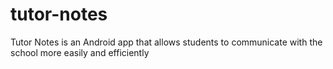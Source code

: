 # tutor-notes
Tutor Notes is an Android app that allows students to communicate with the school more easily and efficiently
